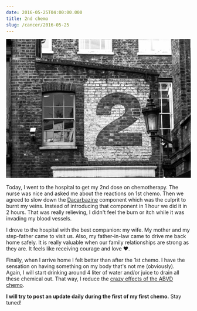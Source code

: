 ```yaml
---
date: 2016-05-25T04:00:00.000
title: 2nd chemo
slug: /cancer/2016-05-25
---
```


![2nd chemo](/images/cancer/o7rpagNPfh1vsn3evo1.jpg)

Today, I went to the hospital to get my 2nd dose on chemotherapy. The nurse was nice and asked me about the reactions on 1st chemo. Then we agreed to slow down the [Dacarbazine](https://en.wikipedia.org/wiki/Dacarbazine) component which was the culprit to burnt my veins. Instead of introducing that component in 1 hour we did it in 2 hours. That was really relieving, I didn't feel the burn or itch while it was invading my blood vessels.

I drove to the hospital with the best companion: my wife. My mother and my step-father came to visit us. Also, my father-in-law came to drive me back home safely. It is really valuable when our family relationships are strong as they are. It feels like receiving courage and love ♥️.

Finally, when I arrive home I felt better than after the 1st chemo. I have the sensation on having something on my body that's not me (obviously). Again, I will start drinking around 4 liter of water and/or juice to drain all these chemical out. That way, I reduce the [crazy effects of the ABVD chemo](https://en.wikipedia.org/wiki/ABVD#Side_effects).

**I will try to post an update daily during the first of my first chemo.** Stay tuned!
